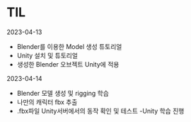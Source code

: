 # TIL
2023-04-13
- Blender를 이용한 Model 생성 튜토리얼
- Unity 설치 및 튜토리얼
- 생성한 Blender 오브젝트 Unity에 적용

2023-04-14
- Blender 모델 생성 및 rigging 학습
- 나만의 캐릭터 fbx 추출
- .fbx파일 Unity서버에서의 동작 확인 및 테스트
-Unity 학습 진행